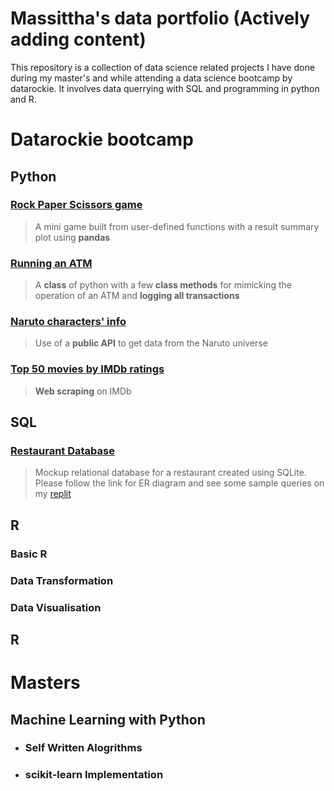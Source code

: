 # Massittha's data portfolio (Actively adding content)
This repository is a collection of data science related projects I have done during my master's and while attending a data science bootcamp by datarockie.
It involves data querrying with SQL and programming in python and R.


# Datarockie bootcamp
## Python
### [Rock Paper Scissors game](https://github.com/Massittha/Data-portfolio/blob/main/hw01_rock_paper_scissors_game.ipynb)
>A mini game built from user-defined functions with a result summary plot using **pandas**
### [Running an ATM](https://github.com/Massittha/Data-portfolio/blob/c8b85612c13cc10818028badb507363f2c87011c/hw02_classATM.ipynb)
>A **class** of python with a few **class methods** for mimicking the operation of an ATM and **logging all transactions**
### [Naruto characters' info](https://github.com/Massittha/Data-portfolio/blob/main/hw03_API.ipynb)
>Use of a **public API** to get data from the Naruto universe
### [Top 50 movies by IMDb ratings](https://github.com/Massittha/Data-portfolio/blob/main/hw04_web_scraping.ipynb)
>**Web scraping** on IMDb

## SQL
### [Restaurant Database](https://github.com/Massittha/data_rockie_sql_project/tree/main)
>Mockup relational database for a restaurant created using SQLite.
Please follow the link for ER diagram and see some sample queries on my [replit](replithttps://replit.com/@IamGaff/bootcampbatch08sqlrestaurant)
## R
### Basic R
### Data Transformation
### Data Visualisation

## R


# Masters
## Machine Learning with Python
- ### Self Written Alogrithms
- ### scikit-learn Implementation
